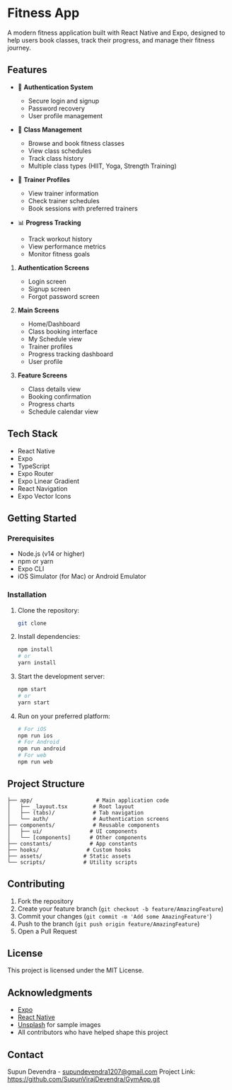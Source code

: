 # Fitness App 

A modern fitness application built with React Native and Expo, designed to help users book classes, track their progress, and manage their fitness journey.

## Features

- 🔐 **Authentication System**
  - Secure login and signup
  - Password recovery
  - User profile management

- 📅 **Class Management**
  - Browse and book fitness classes
  - View class schedules
  - Track class history
  - Multiple class types (HIIT, Yoga, Strength Training)

- 👥 **Trainer Profiles**
  - View trainer information
  - Check trainer schedules
  - Book sessions with preferred trainers

- 📊 **Progress Tracking**
  - Track workout history
  - View performance metrics
  - Monitor fitness goals



1. **Authentication Screens**
   - Login screen
   - Signup screen
   - Forgot password screen

2. **Main Screens**
   - Home/Dashboard
   - Class booking interface
   - My Schedule view
   - Trainer profiles
   - Progress tracking dashboard
   - User profile

3. **Feature Screens**
   - Class details view
   - Booking confirmation
   - Progress charts
   - Schedule calendar view

## Tech Stack

- React Native
- Expo
- TypeScript
- Expo Router
- Expo Linear Gradient
- React Navigation
- Expo Vector Icons

## Getting Started

### Prerequisites

- Node.js (v14 or higher)
- npm or yarn
- Expo CLI
- iOS Simulator (for Mac) or Android Emulator

### Installation

1. Clone the repository:
   ```bash
   git clone 
   ```

2. Install dependencies:
   ```bash
   npm install
   # or
   yarn install
   ```

3. Start the development server:
   ```bash
   npm start
   # or
   yarn start
   ```

4. Run on your preferred platform:
   ```bash
   # For iOS
   npm run ios
   # For Android
   npm run android
   # For web
   npm run web
   ```

## Project Structure

```
├── app/                    # Main application code
│   ├── _layout.tsx        # Root layout
│   ├── (tabs)/            # Tab navigation
│   └── auth/              # Authentication screens
├── components/            # Reusable components
│   ├── ui/               # UI components
│   └── [components]      # Other components
├── constants/            # App constants
├── hooks/               # Custom hooks
├── assets/             # Static assets
└── scripts/            # Utility scripts
```

## Contributing

1. Fork the repository
2. Create your feature branch (`git checkout -b feature/AmazingFeature`)
3. Commit your changes (`git commit -m 'Add some AmazingFeature'`)
4. Push to the branch (`git push origin feature/AmazingFeature`)
5. Open a Pull Request

## License

This project is licensed under the MIT License.

## Acknowledgments

- [Expo](https://expo.dev/)
- [React Native](https://reactnative.dev/)
- [Unsplash](https://unsplash.com/) for sample images
- All contributors who have helped shape this project

## Contact

Supun Devendra - supundevendra1207@gmail.com
Project Link: https://github.com/SupunVirajDevendra/GymApp.git
